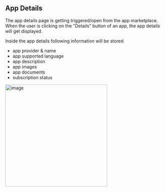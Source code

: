 ## App Details

The app details page is getting triggered/open from the app marketplace. When the user is clicking on the "Details" button of an app, the app details will get displayed.

Inside the app details following information will be stored

* app provider & name
* app supported language
* app description
* app images
* app documents
* subscription status

<img width="324" alt="image" src="https://user-images.githubusercontent.com/94133633/211010698-64636fd7-aa49-4cc2-b9e4-34b544cda738.png">

<br>
<br>
